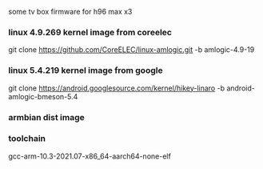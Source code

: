 some tv box firmware for h96 max x3

### linux 4.9.269 kernel image from coreelec 
  git clone https://github.com/CoreELEC/linux-amlogic.git -b amlogic-4.9-19

### linux 5.4.219 kernel image from google
  git clone https://android.googlesource.com/kernel/hikey-linaro -b android-amlogic-bmeson-5.4

### armbian dist image

### toolchain
  gcc-arm-10.3-2021.07-x86_64-aarch64-none-elf
